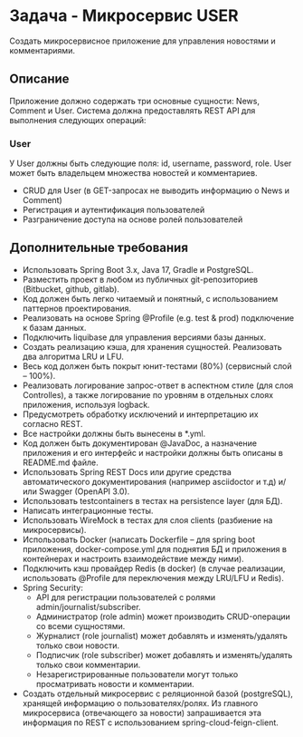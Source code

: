 # Задача - Микросервис USER

Создать микросервисное приложение для управления новостями и комментариями.

## Описание

Приложение должно содержать три основные сущности: News, Comment и User. Система должна предоставлять REST API для выполнения следующих операций:

### User

У User должны быть следующие поля: id, username, password, role. User может быть владельцем множества новостей и комментариев.

- CRUD для User (в GET-запросах не выводить информацию о News и Comment)
- Регистрация и аутентификация пользователей
- Разграничение доступа на основе ролей пользователей

## Дополнительные требования

- Использовать Spring Boot 3.x, Java 17, Gradle и PostgreSQL.
- Разместить проект в любом из публичных git-репозиториев (Bitbucket, github, gitlab).
- Код должен быть легко читаемый и понятный, с использованием паттернов проектирования.
- Реализовать на основе Spring @Profile (e.g. test & prod) подключение к базам данных.
- Подключить liquibase для управления версиями базы данных.
- Создать реализацию кэша, для хранения сущностей. Реализовать два алгоритма LRU и LFU.
- Весь код должен быть покрыт юнит-тестами (80%) (сервисный слой – 100%).
- Реализовать логирование запрос-ответ в аспектном стиле (для слоя Controlles), а также логирование по уровням в отдельных слоях приложения, используя logback.
- Предусмотреть обработку исключений и интерпретацию их согласно REST.
- Все настройки должны быть вынесены в *.yml.
- Код должен быть документирован @JavaDoc, а назначение приложения и его интерфейс и настройки должны быть описаны в README.md файле.
- Использовать Spring REST Docs или другие средства автоматического документирования (например asciidoctor и т.д) и/или Swagger (OpenAPI 3.0).
- Использовать testcontainers в тестах на persistence layer (для БД).
- Написать интеграционные тесты.
- Использовать WireMock в тестах для слоя clients (разбиение на микросервисы).
- Использовать Docker (написать Dockerfile – для spring boot приложения, docker-compose.yml для поднятия БД и приложения в контейнерах и настроить взаимодействие между ними).
- Подключить кэш провайдер Redis (в docker) (в случае реализации, использовать @Profile для переключения между LRU/LFU и Redis).
- Spring Security:
    - API для регистрации пользователей с ролями admin/journalist/subscriber.
    - Администратор (role admin) может производить CRUD-операции со всеми сущностями.
    - Журналист (role journalist) может добавлять и изменять/удалять только свои новости.
    - Подписчик (role subscriber) может добавлять и изменять/удалять только свои комментарии.
    - Незарегистрированные пользователи могут только просматривать новости и комментарии.
- Создать отдельный микросервис с реляционной базой (postgreSQL), хранящей информацию о пользователях/ролях. Из главного микросервиса (отвечающего за новости) запрашивается эта информация по REST с использованием spring-cloud-feign-client.